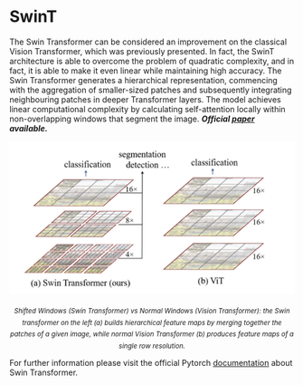 # SwinT
The Swin Transformer can be considered an improvement on the classical Vision Transformer, which was previously presented. In fact, the SwinT architecture is able to overcome the problem of quadratic complexity, and in fact, it is able to make it even linear while maintaining high accuracy. The Swin Transformer generates a hierarchical representation, commencing with the aggregation of smaller-sized patches and subsequently integrating neighbouring patches in deeper Transformer layers.  The model achieves linear computational complexity by calculating self-attention locally within non-overlapping windows that segment the image.
***Official [paper](https://arxiv.org/pdf/2103.14030v2) available.***
<br>

<p align="center">
  <img src="https://github.com/andreleo02/deep-dream-team/blob/896176faa37ad86a846a9fef90bd23c779f164fd/swinT.png?raw=true" width="512"/>  
</p>

<p align="center">
  <sub><em>Shifted Windows (Swin Transformer) vs Normal Windows (Vision Transformer): the Swin transformer on the left (a) builds hierarchical feature maps by merging together the patches of a given image, while normal Vision Transformer (b) produces feature maps of a single row resolution.</em></sub>
</p>

For further information please visit the official Pytorch [documentation](https://pytorch.org/vision/stable/models/swin_transformer.html) about Swin Transformer.


